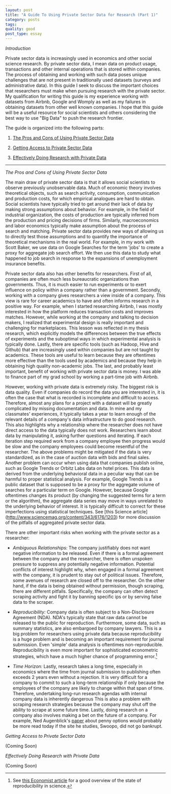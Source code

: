 ```yaml
---
layout: post
title: "A Guide To Using Private Sector Data for Research (Part 1)"
category: posts
tags:
quality: good
post_type: essay
---
```


*Introduction* 

Private sector data is increasingly used in economics and other social science research. By private sector data, I mean data on product usage, transactions and other internal operations that is stored within companies. The process of obtaining and working with such data poses unique challenges that are not present in traditionally used datasets (surveys and administrative data). In this guide I seek to discuss the important choices that researchers must make when pursuing research with the private sector. My qualification for writing this guide is my experience working with datasets from Airbnb, Google and Womply as well as my failures in obtaining datasets from other well known companies. I hope that this guide will be a useful resource for social scientists and others considering the best way to use "Big Data" to push the research frontier.

The guide is organized into the following parts:

1. [The Pros and Cons of Using Private Sector Data](#why)

2. [Getting Access to Private Sector Data](#access)

3. [Effectively Doing Research with Private Data](#effectively) 

___

<a name="why"></a>

*The Pros and Cons of Using Private Sector Data*

The main draw of private sector data is that it allows social scientists to observe previously unobservable data. Much of economic theory involves theoretical objects, such as search activity, consumption, communication and production costs, for which empirical analogues are hard to obtain. Social scientists have typically tried to get around their lack of data by making strong assumptions about behavior. For example, in the field of industrial organization, the costs of production are typically inferred from the production and pricing decisions of firms. Similarly, macroeconomics and labor economics typically make assumption about the process of search and matching. Private sector data provides new ways of allowing us to directly test those assumptions and to quantify the importance of theoretical mechanisms in the real world. For example, in my work with Scott Baker, we use data on Google Searches for the term 'jobs' to create a proxy for aggregate job search effort. We then use this data to study what happened to job search in response to the expansions of unemployment insurance benefits. 

Private sector data also has other benefits for researchers. First of all, companies are often much less bureaucratic organizations than governments. Thus, it is much easier to run experiments or to exert influence on policy within a company rather than a government. Secondly, working with a company gives researchers a view inside of a company. This view is rare for career academics to have and often informs research in a positive way. For example, when I started researching Airbnb, I was mostly interested in how the platform reduces transaction costs and improves matches. However, while working at the company and talking to decision makers, I realized that experimental design is really important and challenging for marketplaces. This lesson was reflected in my thesis research, which explicitly models the differences between the true effects of experiments and the suboptimal ways in which experimental analysis is typically done. Lastly, there are specific tools (such as Hadoop, Hive and Github) that are increasingly used within companies but are not taught by academics. These tools are useful to learn because they are oftentimes more effective than the tools used by academics and because they help in obtaining high quality non-academic jobs. The last, and probably least important, benefit of working with private sector data is money. I was able to finance part of my grad school by working a part-time job with Airbnb.

However, working with private data is extremely risky. The biggest risk is data quality. Even if companies do record the data you are interested in, it is often the case that what is recorded is incomplete and difficult to access. Therefore, almost any plans for a project with a dataset will be greatly complicated by missing documentation and data. In mine and my classmates' experiences, it typically takes a year to learn enough of the relevant details of a company's data infrastructure to do good research. This also highlights why a relationship where the researcher does not have direct access to the data typically does not work. Researchers learn about data by manipulating it, asking further questions and iterating. If each iteration step required work from a company employee then progress would be slow and the company employees could become resentful of the researcher. The above problems might be mitigated if the data is very standardized, as in the case of auction data with bids and final sales. Another problem can occur when using data that companies publish online, such as Google Trends or Orbitz Labs data on hotel prices. This data is derived from the underlying behavioral data in a peculiar way that can be harmful to proper statistical analysis. For example, Google Trends is a public dataset that is supposed to be a proxy for the aggregate volume of searches for a particular term on Google. However, because Google oftentimes changes its product (by changing the suggested terms for a term or the algorithm), the aggregate data series may move in ways unrelated to the underlying behavior of interest. It is typically difficult to correct for these imperfections using statistical techniques. See [this Science article] (http://www.sciencemag.org/content/343/6176/1203) for more discussion of the pitfalls of aggregated private sector data.

There are other important risks when working with the private sector as a researcher:

- *Ambiguous Relationships:* The company justifiably does not want negative information to be released. Even if there is a formal agreement between the company and the researcher, there is often unspoken pressure to suppress any potentially negative information. Potential conflicts of interest highlight why, when engaged in a formal agreement with the company, it is prudent to stay out of political issues. Therefore, some avenues of research are closed off to the researcher. On the other hand, if the data is being obtained without permission, though scraping, there are different pitfalls. Specifically, the company can often detect scraping activity and fight it by banning specific ips or by serving false data to the scraper.

- *Reproducibility:* Company data is often subject to a Non-Disclosure Agreement (NDA). NDA's typically state that raw data cannot be released to the public for reproduction. Furthermore, some data, such as summary statistics, are also embargoed by company lawyers. This is a big problem for researchers using private data because reproducibility is a huge problem and is becoming an important requirement for journal submission. Even 'simple' data analysis is oftentimes non-reproducible. Reproducibility is even more important for sophisticated econometric strategies, which have a much higher chance of programming error.[^1]

- *Time Horizon:* Lastly, research takes a long time, especially in economics where the time from journal submission to publishing often exceeds 2 years even without a rejection. It is very difficult for a company to commit to such a long-term relationship if only because the employees of the company are likely to change within that span of time. Therefore, undertaking long-run research agendas with internal company data is inherently dangerous This is also a problem with scraping research strategies because the company may shut off the ability to scrape at some future time. Lastly, doing research on a company also involves making a bet on the future of a company. For example, Ned Augenblick's [paper](http://faculty.haas.berkeley.edu/ned/Augenblick_JMP_Penny_Auction.pdf) about penny options would probably be more read today if the site he studies, Swoopo, did not go bankrupt.


<a name="access"></a>

*Getting Access to Private Sector Data*

(Coming Soon)

<a name="effectively"></a>
*Effectively Doing Research with Private Data*

(Coming Soon)

[^1]: See [this Economist article](http://www.economist.com/news/briefing/21588057-scientists-think-science-self-correcting-alarming-degree-it-not-trouble) for a good overview of the state of reproducibility in science. 